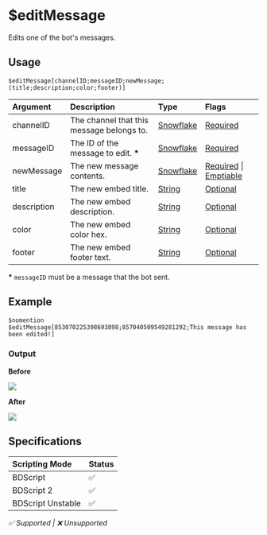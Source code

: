 # $editMessage
Edits one of the bot's messages.

## Usage
```
$editMessage[channelID;messageID;newMessage;(title;description;color;footer)]
```

| Argument | Description | Type | Flags |
| :---- | :---- | :---- | :---- |
| channelID | The channel that this message belongs to. | [Snowflake](/src/resources/arguments/types.md#snowflake) | [Required](/src/resources/arguments/flags.md#required)
| messageID | The ID of the message to edit. **\*** | [Snowflake](/src/resources/arguments/types.md#snowflake) | [Required](/src/resources/arguments/flags.md#required)
| newMessage | The new message contents. | [Snowflake](/src/resources/arguments/types.md#snowflake) | [Required](/src/resources/arguments/flags.md#required) \|  [Emptiable](/src/resources/arguments/flags.md#emptiable)
| title | The new embed title. | [String](/src/resources/arguments/types.md#string) | [Optional](/src/resources/arguments/flags.md#optional)
| description | The new embed description. | [String](/src/resources/arguments/types.md#string) | [Optional](/src/resources/arguments/flags.md#optional)
| color | The new embed color hex. | [String](/src/resources/arguments/types.md#string) | [Optional](/src/resources/arguments/flags.md#optional)
| footer | The new embed footer text. | [String](/src/resources/arguments/types.md#string) | [Optional](/src/resources/arguments/flags.md#optional)

**\*** `messageID` must be a message that the bot sent.

## Example
```
$nomention
$editMessage[853070225398693898;857040509549281292;This message has been edited!]
```

### Output
**Before**

![](https://user-images.githubusercontent.com/69215413/125876425-57ea4bf7-a357-48be-a6f6-ffb84df4be23.png)

**After**

![](https://user-images.githubusercontent.com/69215413/125876457-cf834ed3-f57c-41f3-b862-20433ec21b83.png)

## Specifications
| Scripting Mode | Status
| :---- | :---- |
| BDScript | ✅ |
| BDScript 2 | ✅ |
| BDScript Unstable | ✅ |

*✅ Supported | ❌ Unsupported*